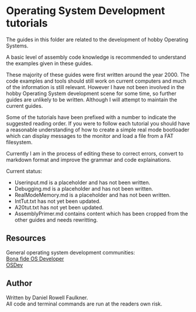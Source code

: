 # Operating System Development tutorials

The guides in this folder are related to the development of hobby Operating Systems.  

A basic level of assembly code knowledge is recommended to understand the examples given in these guides.  

These majority of these guides were first written around the year 2000. The code examples and tools should still work on current computers and much of the information is still relevant. However I have not been involved in the hobby Operating System development scene for some time, so further guides are unlikely to be written. Although I will attempt to maintain the current guides.

Some of the tutorials have been prefixed with a number to indicate the suggested reading order. If you were to follow each tutorial you should have a reasonable understanding of how to create a simple real mode bootloader which can display messages to the monitor and load a file from a FAT filesystem.  

Currently I am in the process of editing these to correct errors, convert to markdown format and improve the grammar and code explainations.

Current status:
- Userinput.md is a placeholder and has not been written.
- Debugging.md is a placeholder and has not been written.
- RealModeMemory.md is a placeholder and has not been written.
- IntTut.txt has not yet been updated.
- A20tut.txt has not yet been updated.
- AssemblyPrimer.md contains content which has been cropped from the other guides and needs rewritting.

## Resources

General operating system development communities:  
[Bona fide OS Developer](http://www.osdever.net/)  
[OSDev](https://wiki.osdev.org/Main_Page)  

## Author  
Written by Daniel Rowell Faulkner.  
All code and terminal commands are run at the readers own risk.  
